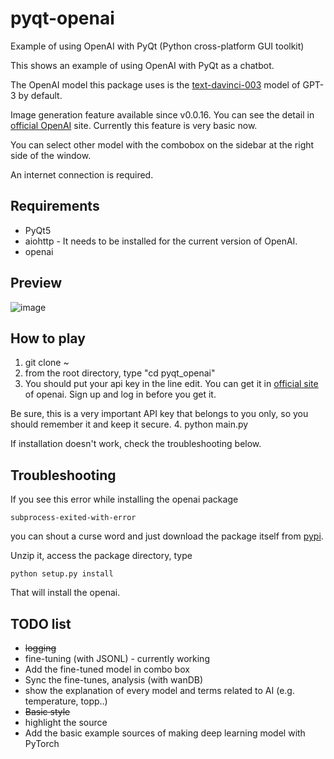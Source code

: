 # pyqt-openai
Example of using OpenAI with PyQt (Python cross-platform GUI toolkit)

This shows an example of using OpenAI with PyQt as a chatbot. 

The OpenAI model this package uses is the <a href="https://beta.openai.com/docs/models/gpt-3">text-davinci-003</a> model of GPT-3 by default.

Image generation feature available since v0.0.16. You can see the detail in <a href="https://platform.openai.com/docs/guides/images/introduction">official OpenAI</a> site. Currently this feature is very basic now.

You can select other model with the combobox on the sidebar at the right side of the window.

An internet connection is required. 

## Requirements
* PyQt5
* aiohttp - It needs to be installed for the current version of OpenAI.
* openai

## Preview
![image](https://user-images.githubusercontent.com/55078043/224462964-b764f10c-839f-41c0-85c5-839f69bcbe30.png)

## How to play
1. git clone ~
2. from the root directory, type "cd pyqt_openai"
3. You should put your api key in the line edit. You can get it in <a href="https://platform.openai.com/account/api-keys">official site</a> of openai. Sign up and log in before you get it.

Be sure, this is a very important API key that belongs to you only, so you should remember it and keep it secure.
4. python main.py

If installation doesn't work, check the troubleshooting below.

## Troubleshooting
If you see this error while installing the openai package
```
subprocess-exited-with-error
```
you can shout a curse word and just download the package itself from <a href="https://pypi.org/project/openai/#files">pypi</a>. 

Unzip it, access the package directory, type 
```
python setup.py install
```

That will install the openai.

## TODO list
* <s>logging</s>
* fine-tuning (with JSONL) - currently working
* Add the fine-tuned model in combo box
* Sync the fine-tunes, analysis (with wanDB)
* show the explanation of every model and terms related to AI (e.g. temperature, topp..)
* <s>Basic style</s>
* highlight the source
* Add the basic example sources of making deep learning model with PyTorch
